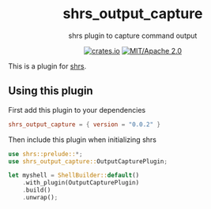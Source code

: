 
<div align="center">

# shrs_output_capture

shrs plugin to capture command output

[![crates.io](https://img.shields.io/crates/v/shrs_output_capture.svg)](https://crates.io/crates/shrs_output_capture)
[![MIT/Apache 2.0](https://img.shields.io/badge/license-MIT%2FApache-blue.svg)](#)

</div>

This is a plugin for [shrs](https://github.com/MrPicklePinosaur/shrs).

## Using this plugin

First add this plugin to your dependencies
```toml
shrs_output_capture = { version = "0.0.2" }
```

Then include this plugin when initializing shrs
```rust
use shrs::prelude::*;
use shrs_output_capture::OutputCapturePlugin;

let myshell = ShellBuilder::default()
    .with_plugin(OutputCapturePlugin)
    .build()
    .unwrap();

```
